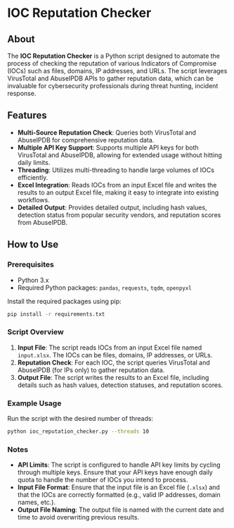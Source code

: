 # IOC Reputation Checker

## About

The **IOC Reputation Checker** is a Python script designed to automate the process of checking the reputation of various Indicators of Compromise (IOCs) such as files, domains, IP addresses, and URLs. The script leverages VirusTotal and AbuseIPDB APIs to gather reputation data, which can be invaluable for cybersecurity professionals during threat hunting, incident response.

## Features

- **Multi-Source Reputation Check**: Queries both VirusTotal and AbuseIPDB for comprehensive reputation data.
- **Multiple API Key Support**: Supports multiple API keys for both VirusTotal and AbuseIPDB, allowing for extended usage without hitting daily limits.
- **Threading**: Utilizes multi-threading to handle large volumes of IOCs efficiently.
- **Excel Integration**: Reads IOCs from an input Excel file and writes the results to an output Excel file, making it easy to integrate into existing workflows.
- **Detailed Output**: Provides detailed output, including hash values, detection status from popular security vendors, and reputation scores from AbuseIPDB.

## How to Use

### Prerequisites

- Python 3.x
- Required Python packages: `pandas`, `requests`, `tqdm`, `openpyxl`

Install the required packages using pip:

```bash
pip install -r requirements.txt
```

### Script Overview

1. **Input File**: The script reads IOCs from an input Excel file named `input.xlsx`. The IOCs can be files, domains, IP addresses, or URLs.
2. **Reputation Check**: For each IOC, the script queries VirusTotal and AbuseIPDB (for IPs only) to gather reputation data.
3. **Output File**: The script writes the results to an Excel file, including details such as hash values, detection statuses, and reputation scores.

### Example Usage

Run the script with the desired number of threads:

```bash
python ioc_reputation_checker.py --threads 10
```

### Notes

- **API Limits**: The script is configured to handle API key limits by cycling through multiple keys. Ensure that your API keys have enough daily quota to handle the number of IOCs you intend to process.
- **Input File Format**: Ensure that the input file is an Excel file (`.xlsx`) and that the IOCs are correctly formatted (e.g., valid IP addresses, domain names, etc.).
- **Output File Naming**: The output file is named with the current date and time to avoid overwriting previous results.
